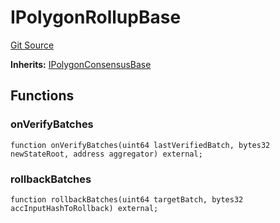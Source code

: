 # IPolygonRollupBase
[Git Source](https://github.com/agglayer/agglayer-contracts/blob/856b421eef55a77f98f6fed45beb5ed8e3023c16/contracts/interfaces/IPolygonRollupBase.sol)

**Inherits:**
[IPolygonConsensusBase](/contracts/interfaces/IPolygonConsensusBase.sol/interface.IPolygonConsensusBase.md)


## Functions
### onVerifyBatches


```solidity
function onVerifyBatches(uint64 lastVerifiedBatch, bytes32 newStateRoot, address aggregator) external;
```

### rollbackBatches


```solidity
function rollbackBatches(uint64 targetBatch, bytes32 accInputHashToRollback) external;
```

